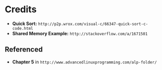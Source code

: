 # Credits

- **Quick Sort:** `http://p2p.wrox.com/visual-c/66347-quick-sort-c-code.html`
- **Shared Memory Example:** `http://stackoverflow.com/a/1671501`

## Referenced

- **Chapter 5** in `http://www.advancedlinuxprogramming.com/alp-folder/`